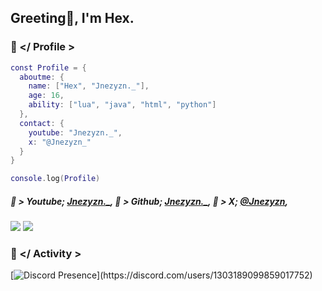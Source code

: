## Greeting👋, I'm Hex.

### 🥕 </ Profile >
```lua
const Profile = {
  aboutme: {
    name: ["Hex", "Jnezyzn._"],
    age: 16,
    ability: ["lua", "java", "html", "python"] 
  },
  contact: {
    youtube: "Jnezyzn._",
    x: "@Jnezyzn_"
  }
}

console.log(Profile)
```
##### 🥕 > Youtube; <a href="https://www.youtube.com/@Jnezyzn" target="_blank" rel="noreferrer">Jnezyzn.\_</a>, 💚 > Github; <a href="https://github.com/Jnezyzn" target="_blank" rel="noreferrer">Jnezyzn.\_</a>, 🐇 > X; <a href="https://x.com/Jnezyzn_" target="_blank" rel="noreferrer">@Jnezyzn</a>,
<a href="https://www.github.com/Jnezyzn" target="_blank" rel="noreferrer"><img src="https://img.shields.io/github/followers/Jnezyzn?logo=github&style=for-the-badge&color=0891b2&labelColor=1c1917" /></a>
     <a href="https://www.x.com/Jnezyzn_" target="_blank" rel="noreferrer"><img src="https://img.shields.io/twitter/follow/Jnezyzn_?logo=twitter&style=for-the-badge&color=0891b2&labelColor=1c1917"/></a>
### 🐇 </ Activity >
[![Discord Presence](https://lanyard-profile-readme.vercel.app/api/1303189099859017752?theme=light&bg=fad3d3&animated=false&hideDiscrim=true&borderRadius=30px&idleMessage=Probably%20doing%20something%20else...)](https://discord.com/users/1303189099859017752)

